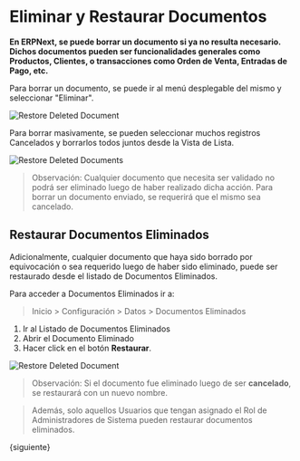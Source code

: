 <!-- add-breadcrumbs -->
# Eliminar y Restaurar Documentos

**En ERPNext, se puede borrar un documento si ya no resulta necesario. Dichos documentos pueden ser funcionalidades generales como Productos, Clientes, o transacciones como Orden de Venta, Entradas de Pago, etc.**

Para borrar un documento, se puede ir al menú desplegable del mismo y seleccionar "Eliminar".

![Restore Deleted Document](/docs/assets/img/using-erpnext/using-restore-1.png)

Para borrar masivamente, se pueden seleccionar muchos registros Cancelados y borrarlos todos juntos desde la Vista de Lista. 

![Restore Deleted Documents](/docs/assets/img/using-erpnext/using-restore-3.gif)

> Observación: Cualquier documento que necesita ser validado no podrá ser eliminado luego de haber realizado dicha acción. Para borrar un documento enviado, se requerirá que el mismo sea cancelado.

## Restaurar Documentos Eliminados

Adicionalmente, cualquier documento que haya sido borrado por equivocación o sea requerido luego de haber sido eliminado, puede ser restaurado desde el listado de Documentos Eliminados. 

Para acceder a Documentos Eliminados ir a: 

> Inicio > Configuración > Datos > Documentos Eliminados


1. Ir al Listado de Documentos Eliminados
2. Abrir el Documento Eliminado
3. Hacer click en el botón **Restaurar**.

![Restore Deleted Document](/docs/assets/img/using-erpnext/using-restore-2.gif)

> Observación: Si el documento fue eliminado luego de ser **cancelado**, se restaurará con un nuevo nombre. 

> Además, solo aquellos Usuarios que tengan asignado el Rol de Administradores de Sistema pueden restaurar documentos eliminados. 

{siguiente}
